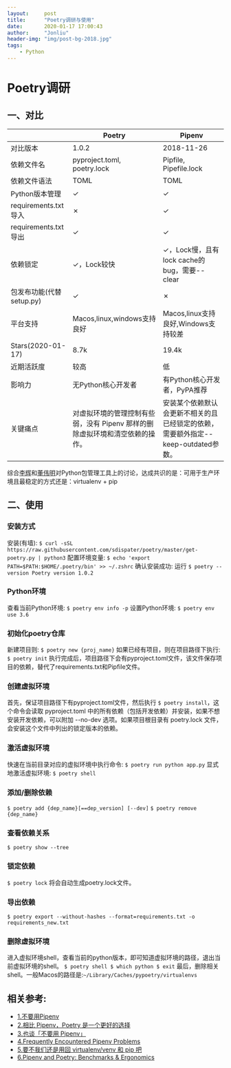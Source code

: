 ```yaml
---
layout:     post
title:      "Poetry调研与使用"
date:       2020-01-17 17:00:43
author:     "Jonliu"
header-img: "img/post-bg-2018.jpg"
tags:
    - Python
---
```


# Poetry调研

## 一、对比

| | Poetry | Pipenv |
| --- | --- | --- |
| 对比版本 | 1.0.2 | 2018-11-26 |
| 依赖文件名 | pyproject.toml, poetry.lock | Pipfile, Pipefile.lock |
| 依赖文件语法 | TOML | TOML |
| Python版本管理 | ✓ | ✓ |
| requirements.txt导入 | ✗ | ✓ |
| requirements.txt导出 | ✓ | ✓ |
| 依赖锁定 | ✓，Lock较快 | ✓，Lock慢，且有lock cache的bug，需要--clear |
| 包发布功能(代替setup.py) | ✓ | ✗ |
| 平台支持| Macos,linux,windows支持良好 | Macos,linux支持良好,Windows支持较差 |
| Stars(2020-01-17) | 8.7k | 19.4k |
| 近期活跃度 | 较高 | 低 |
| 影响力| 无Python核心开发者 | 有Python核心开发者，PyPA推荐 |
| 关键痛点 | 对虚拟环境的管理控制有些弱，没有 Pipenv 那样的删除虚拟环境和清空依赖的操作。 | 安装某个依赖默认会更新不相关的且已经锁定的依赖，需要额外指定--keep-outdated参数。 |

综合[李辉](https://www.zhihu.com/people/im-greyli/activities)和[董伟明](https://www.zhihu.com/people/dongweiming/activities)对Python包管理工具上的讨论，达成共识的是：可用于生产环境且最稳定的方式还是：virtualenv + pip

## 二、使用
### 安装方式
安装(有墙): `$ curl -sSL https://raw.githubusercontent.com/sdispater/poetry/master/get-poetry.py | python3`
配置环境变量: `$ echo 'export PATH=$PATH:$HOME/.poetry/bin' >> ~/.zshrc`
确认安装成功: 运行
`$ poetry --version
Poetry version 1.0.2
`

### Python环境
查看当前Python环境: `$ poetry env info -p`
设置Python环境: `$ poetry env use 3.6`

### 初始化poetry仓库
新建项目则:
`$ poetry new {proj_name}`
如果已经有项目，则在项目路径下执行:
`$ poetry init`
执行完成后，项目路径下会有pyproject.toml文件，该文件保存项目的依赖，替代了requirements.txt和Pipfile文件。

### 创建虚拟环境
首先，保证项目路径下有pyproject.toml文件，然后执行
`$ poetry install`，这个命令会读取 pyproject.toml 中的所有依赖（包括开发依赖）并安装，如果不想安装开发依赖，可以附加 --no-dev 选项。如果项目根目录有 poetry.lock 文件，会安装这个文件中列出的锁定版本的依赖。

### 激活虚拟环境
快速在当前目录对应的虚拟环境中执行命令:
`$ poetry run python app.py`
显式地激活虚拟环境:
`$ poetry shell`

### 添加/删除依赖
`$ poetry add {dep_name}[==dep_version] [--dev]`
`$ poetry remove {dep_name}`

### 查看依赖关系
`$ poetry show --tree`

### 锁定依赖
`$ poetry lock`
将会自动生成poetry.lock文件。

### 导出依赖
`$ poetry export --without-hashes --format=requirements.txt -o requirements_new.txt`

### 删除虚拟环境
进入虚拟环境shell，查看当前的python版本，即可知道虚拟环境的路径，退出当前虚拟环境的shell。
`$ poetry shell
$ which python
$ exit`
最后，删除相关shell。一般Macos的路径是:`~/Library/Caches/pypoetry/virtualenvs`

## 相关参考:
- [1.不要用Pipenv](http://greyli.com/do-not-use-pipenv/)
- [2.相比 Pipenv，Poetry 是一个更好的选择](http://greyli.com/poetry-a-better-choice-than-pipenv/)
- [3.也谈「不要用 Pipenv」](https://zhuanlan.zhihu.com/p/80683249)
- [4.Frequently Encountered Pipenv Problems](https://pipenv-fork.readthedocs.io/en/latest/diagnose.html)
- [5.要不我们还是用回 virtualenv/venv 和 pip 吧](http://greyli.com/back-to-virtualenv-venv-and-pip/)
- [6.Pipenv and Poetry: Benchmarks & Ergonomics](https://johnfraney.ca/posts/2019/03/06/pipenv-poetry-benchmarks-ergonomics/)


